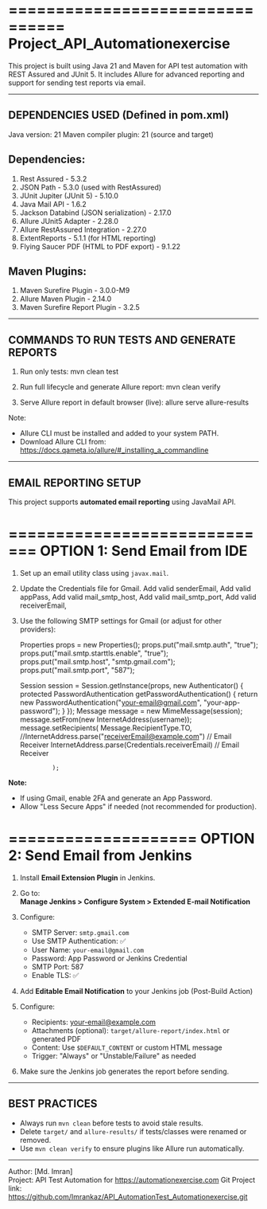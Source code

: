 ================================
 Project_API_Automationexercise
================================

This project is built using Java 21 and Maven for API test automation with REST Assured and JUnit 5.
It includes Allure for advanced reporting and support for sending test reports via email.

--------------------------------------------------
DEPENDENCIES USED (Defined in pom.xml)
--------------------------------------------------

Java version: 21
Maven compiler plugin: 21 (source and target)

Dependencies:
-------------
1. Rest Assured - 5.3.2
2. JSON Path - 5.3.0 (used with RestAssured)
3. JUnit Jupiter (JUnit 5) - 5.10.0
4. Java Mail API - 1.6.2
5. Jackson Databind (JSON serialization) - 2.17.0
6. Allure JUnit5 Adapter - 2.28.0
7. Allure RestAssured Integration - 2.27.0
8. ExtentReports - 5.1.1 (for HTML reporting)
9. Flying Saucer PDF (HTML to PDF export) - 9.1.22

Maven Plugins:
---------------
1. Maven Surefire Plugin - 3.0.0-M9
2. Allure Maven Plugin - 2.14.0
3. Maven Surefire Report Plugin - 3.2.5

--------------------------------------------------
COMMANDS TO RUN TESTS AND GENERATE REPORTS
--------------------------------------------------

1. Run only tests:
   mvn clean test

2. Run full lifecycle and generate Allure report:
   mvn clean verify

3. Serve Allure report in default browser (live):
   allure serve allure-results


Note:
- Allure CLI must be installed and added to your system PATH.
- Download Allure CLI from: https://docs.qameta.io/allure/#_installing_a_commandline
--------------------------------------------------
EMAIL REPORTING SETUP
--------------------------------------------------

This project supports **automated email reporting** using JavaMail API.

=============================
OPTION 1: Send Email from IDE
=============================

1. Set up an email utility class using `javax.mail`.
3. Update the Credentials file for Gmail. 
	Add valid senderEmail,
	Add valid appPass,
	Add valid mail_smtp_host,
	Add valid mail_smtp_port,
	Add valid receiverEmail,
	

2. Use the following SMTP settings for Gmail (or adjust for other providers):

    Properties props = new Properties();
    props.put("mail.smtp.auth", "true");
    props.put("mail.smtp.starttls.enable", "true");
    props.put("mail.smtp.host", "smtp.gmail.com");
    props.put("mail.smtp.port", "587");

    Session session = Session.getInstance(props, new Authenticator() {
        protected PasswordAuthentication getPasswordAuthentication() {
            return new PasswordAuthentication("your-email@gmail.com", "your-app-password");
        }
    });
	Message message = new MimeMessage(session);
                message.setFrom(new InternetAddress(username));
                message.setRecipients(
                        Message.RecipientType.TO,
                        //InternetAddress.parse("receiverEmail@example.com") // Email Receiver
                        InternetAddress.parse(Credentials.receiverEmail) // Email Receiver

                );


**Note:**
- If using Gmail, enable 2FA and generate an App Password.
- Allow "Less Secure Apps" if needed (not recommended for production).

====================
OPTION 2: Send Email from Jenkins
====================

1. Install **Email Extension Plugin** in Jenkins.

2. Go to:  
   **Manage Jenkins > Configure System > Extended E-mail Notification**

3. Configure:
   - SMTP Server: `smtp.gmail.com`
   - Use SMTP Authentication: ✅
   - User Name: `your-email@gmail.com`
   - Password: App Password or Jenkins Credential
   - SMTP Port: 587
   - Enable TLS: ✅

4. Add **Editable Email Notification** to your Jenkins job (Post-Build Action)

5. Configure:
   - Recipients: your-email@example.com
   - Attachments (optional): `target/allure-report/index.html` or generated PDF
   - Content: Use `$DEFAULT_CONTENT` or custom HTML message
   - Trigger: "Always" or "Unstable/Failure" as needed

6. Make sure the Jenkins job generates the report before sending.

--------------------------------------------------
BEST PRACTICES
--------------------------------------------------

- Always run `mvn clean` before tests to avoid stale results.
- Delete `target/` and `allure-results/` if tests/classes were renamed or removed.
- Use `mvn clean verify` to ensure plugins like Allure run automatically.

--------------------------------------------------

Author: [Md. Imran]  
Project: API Test Automation for https://automationexercise.com
Git Project link: https://github.com/Imrankaz/API_AutomationTest_Automationexercise.git
